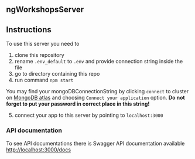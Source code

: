 ## ngWorkshopsServer

## Instructions

To use this server you need to 
1. clone this repository
2. rename `.env_default` to `.env` and provide connection string inside the file
3. go to directory containing this repo
4. run command `npm start`

You may find your mongoDBConnectionString by clicking `connect` to cluster on [MongoDB atlas](https://cloud.mongodb.com) and choosing `Connect your application` option.
**Do not forget to put your password in correct place in this string!**

5. connect your app to this server by pointing to `localhost:3000`


### API documentation

To see API documentations there is Swagger API documentation available [http://localhost:3000/docs](http://localhost:3000/docs)
